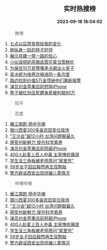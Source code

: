 <div align="center"><h2>实时热搜榜</h2><h4>2023-09-18 18:04:02</h4></div>

> 微博  

1. [七点以后禁食带给我的变化](https://s.weibo.com/weibo?q=%E4%B8%83%E7%82%B9%E4%BB%A5%E5%90%8E%E7%A6%81%E9%A3%9F%E5%B8%A6%E7%BB%99%E6%88%91%E7%9A%84%E5%8F%98%E5%8C%96&t=31&band_rank=1&Refer=top)<br />
2. [她纵身一跃的样子好帅](https://s.weibo.com/weibo?q=%23%E5%A5%B9%E7%BA%B5%E8%BA%AB%E4%B8%80%E8%B7%83%E7%9A%84%E6%A0%B7%E5%AD%90%E5%A5%BD%E5%B8%85%23&t=31&band_rank=2&Refer=top)<br />
3. [展示共建一带一路的信心](https://s.weibo.com/weibo?q=%23%E5%B1%95%E7%A4%BA%E5%85%B1%E5%BB%BA%E4%B8%80%E5%B8%A6%E4%B8%80%E8%B7%AF%E7%9A%84%E4%BF%A1%E5%BF%83%23&t=31&band_rank=3&Refer=top)<br />
4. [小伙误把奶茶赠品雪花膏当雪糕吃](https://s.weibo.com/weibo?q=%23%E5%B0%8F%E4%BC%99%E8%AF%AF%E6%8A%8A%E5%A5%B6%E8%8C%B6%E8%B5%A0%E5%93%81%E9%9B%AA%E8%8A%B1%E8%86%8F%E5%BD%93%E9%9B%AA%E7%B3%95%E5%90%83%23&t=31&band_rank=4&Refer=top)<br />
5. [为保住10万民警嘴差点磨出火星子](https://s.weibo.com/weibo?q=%23%E4%B8%BA%E4%BF%9D%E4%BD%8F10%E4%B8%87%E6%B0%91%E8%AD%A6%E5%98%B4%E5%B7%AE%E7%82%B9%E7%A3%A8%E5%87%BA%E7%81%AB%E6%98%9F%E5%AD%90%23&t=31&band_rank=5&Refer=top)<br />
6. [袁冰妍为啥两次掉进同一条沟里](https://s.weibo.com/weibo?q=%23%E8%A2%81%E5%86%B0%E5%A6%8D%E4%B8%BA%E5%95%A5%E4%B8%A4%E6%AC%A1%E6%8E%89%E8%BF%9B%E5%90%8C%E4%B8%80%E6%9D%A1%E6%B2%9F%E9%87%8C%23&t=31&band_rank=6&Refer=top)<br />
7. [路边捡到价值5万金项链他们果断报警](https://s.weibo.com/weibo?q=%23%E8%B7%AF%E8%BE%B9%E6%8D%A1%E5%88%B0%E4%BB%B7%E5%80%BC5%E4%B8%87%E9%87%91%E9%A1%B9%E9%93%BE%E4%BB%96%E4%BB%AC%E6%9E%9C%E6%96%AD%E6%8A%A5%E8%AD%A6%23&t=31&band_rank=7&Refer=top)<br />
8. [演员刘金苹果店前怒摔iPhone](https://s.weibo.com/weibo?q=%23%E6%BC%94%E5%91%98%E5%88%98%E9%87%91%E8%8B%B9%E6%9E%9C%E5%BA%97%E5%89%8D%E6%80%92%E6%91%94iPhone%23&t=31&band_rank=8&Refer=top)<br />
9. [男子被杠铃压死健身房被判赔90万](https://s.weibo.com/weibo?q=%23%E7%94%B7%E5%AD%90%E8%A2%AB%E6%9D%A0%E9%93%83%E5%8E%8B%E6%AD%BB%E5%81%A5%E8%BA%AB%E6%88%BF%E8%A2%AB%E5%88%A4%E8%B5%9490%E4%B8%87%23&t=31&band_rank=9&Refer=top)<br />

> 知乎  


> 百度  

1. [展江南韵 扬中华魂](https://www.baidu.com/s?wd=%E5%B1%95%E6%B1%9F%E5%8D%97%E9%9F%B5+%E6%89%AC%E4%B8%AD%E5%8D%8E%E9%AD%82&sa=fyb_news&rsv_dl=fyb_news)<br />
2. [银川西夏300多亩农田变垃圾场](https://www.baidu.com/s?wd=%E9%93%B6%E5%B7%9D%E8%A5%BF%E5%A4%8F300%E5%A4%9A%E4%BA%A9%E5%86%9C%E7%94%B0%E5%8F%98%E5%9E%83%E5%9C%BE%E5%9C%BA&sa=fyb_news&rsv_dl=fyb_news)<br />
3. [“王沙会”超12小时 台湾问题聊最久](https://www.baidu.com/s?wd=%E2%80%9C%E7%8E%8B%E6%B2%99%E4%BC%9A%E2%80%9D%E8%B6%8512%E5%B0%8F%E6%97%B6+%E5%8F%B0%E6%B9%BE%E9%97%AE%E9%A2%98%E8%81%8A%E6%9C%80%E4%B9%85&sa=fyb_news&rsv_dl=fyb_news)<br />
4. [感受创新魅力 提升科学素养](https://www.baidu.com/s?wd=%E6%84%9F%E5%8F%97%E5%88%9B%E6%96%B0%E9%AD%85%E5%8A%9B+%E6%8F%90%E5%8D%87%E7%A7%91%E5%AD%A6%E7%B4%A0%E5%85%BB&sa=fyb_news&rsv_dl=fyb_news)<br />
5. [演员刘金苹果店前怒砸iPhone](https://www.baidu.com/s?wd=%E6%BC%94%E5%91%98%E5%88%98%E9%87%91%E8%8B%B9%E6%9E%9C%E5%BA%97%E5%89%8D%E6%80%92%E7%A0%B8iPhone&sa=fyb_news&rsv_dl=fyb_news)<br />
6. [400人赴宴上百人中毒 主家愧疚痛哭](https://www.baidu.com/s?wd=400%E4%BA%BA%E8%B5%B4%E5%AE%B4%E4%B8%8A%E7%99%BE%E4%BA%BA%E4%B8%AD%E6%AF%92+%E4%B8%BB%E5%AE%B6%E6%84%A7%E7%96%9A%E7%97%9B%E5%93%AD&sa=fyb_news&rsv_dl=fyb_news)<br />
7. [学生没三角板被老师质问“家里穷”](https://www.baidu.com/s?wd=%E5%AD%A6%E7%94%9F%E6%B2%A1%E4%B8%89%E8%A7%92%E6%9D%BF%E8%A2%AB%E8%80%81%E5%B8%88%E8%B4%A8%E9%97%AE%E2%80%9C%E5%AE%B6%E9%87%8C%E7%A9%B7%E2%80%9D&sa=fyb_news&rsv_dl=fyb_news)<br />
8. [59岁女子回应毅然再生双胞胎](https://www.baidu.com/s?wd=59%E5%B2%81%E5%A5%B3%E5%AD%90%E5%9B%9E%E5%BA%94%E6%AF%85%E7%84%B6%E5%86%8D%E7%94%9F%E5%8F%8C%E8%83%9E%E8%83%8E&sa=fyb_news&rsv_dl=fyb_news)<br />
9. [警方辟谣西安出现拐骗儿童情况](https://www.baidu.com/s?wd=%E8%AD%A6%E6%96%B9%E8%BE%9F%E8%B0%A3%E8%A5%BF%E5%AE%89%E5%87%BA%E7%8E%B0%E6%8B%90%E9%AA%97%E5%84%BF%E7%AB%A5%E6%83%85%E5%86%B5&sa=fyb_news&rsv_dl=fyb_news)<br />

> 哔哩哔哩  

1. [展江南韵 扬中华魂](https://www.baidu.com/s?wd=%E5%B1%95%E6%B1%9F%E5%8D%97%E9%9F%B5+%E6%89%AC%E4%B8%AD%E5%8D%8E%E9%AD%82&sa=fyb_news&rsv_dl=fyb_news)<br />
2. [银川西夏300多亩农田变垃圾场](https://www.baidu.com/s?wd=%E9%93%B6%E5%B7%9D%E8%A5%BF%E5%A4%8F300%E5%A4%9A%E4%BA%A9%E5%86%9C%E7%94%B0%E5%8F%98%E5%9E%83%E5%9C%BE%E5%9C%BA&sa=fyb_news&rsv_dl=fyb_news)<br />
3. [“王沙会”超12小时 台湾问题聊最久](https://www.baidu.com/s?wd=%E2%80%9C%E7%8E%8B%E6%B2%99%E4%BC%9A%E2%80%9D%E8%B6%8512%E5%B0%8F%E6%97%B6+%E5%8F%B0%E6%B9%BE%E9%97%AE%E9%A2%98%E8%81%8A%E6%9C%80%E4%B9%85&sa=fyb_news&rsv_dl=fyb_news)<br />
4. [感受创新魅力 提升科学素养](https://www.baidu.com/s?wd=%E6%84%9F%E5%8F%97%E5%88%9B%E6%96%B0%E9%AD%85%E5%8A%9B+%E6%8F%90%E5%8D%87%E7%A7%91%E5%AD%A6%E7%B4%A0%E5%85%BB&sa=fyb_news&rsv_dl=fyb_news)<br />
5. [演员刘金苹果店前怒砸iPhone](https://www.baidu.com/s?wd=%E6%BC%94%E5%91%98%E5%88%98%E9%87%91%E8%8B%B9%E6%9E%9C%E5%BA%97%E5%89%8D%E6%80%92%E7%A0%B8iPhone&sa=fyb_news&rsv_dl=fyb_news)<br />
6. [400人赴宴上百人中毒 主家愧疚痛哭](https://www.baidu.com/s?wd=400%E4%BA%BA%E8%B5%B4%E5%AE%B4%E4%B8%8A%E7%99%BE%E4%BA%BA%E4%B8%AD%E6%AF%92+%E4%B8%BB%E5%AE%B6%E6%84%A7%E7%96%9A%E7%97%9B%E5%93%AD&sa=fyb_news&rsv_dl=fyb_news)<br />
7. [学生没三角板被老师质问“家里穷”](https://www.baidu.com/s?wd=%E5%AD%A6%E7%94%9F%E6%B2%A1%E4%B8%89%E8%A7%92%E6%9D%BF%E8%A2%AB%E8%80%81%E5%B8%88%E8%B4%A8%E9%97%AE%E2%80%9C%E5%AE%B6%E9%87%8C%E7%A9%B7%E2%80%9D&sa=fyb_news&rsv_dl=fyb_news)<br />
8. [59岁女子回应毅然再生双胞胎](https://www.baidu.com/s?wd=59%E5%B2%81%E5%A5%B3%E5%AD%90%E5%9B%9E%E5%BA%94%E6%AF%85%E7%84%B6%E5%86%8D%E7%94%9F%E5%8F%8C%E8%83%9E%E8%83%8E&sa=fyb_news&rsv_dl=fyb_news)<br />
9. [警方辟谣西安出现拐骗儿童情况](https://www.baidu.com/s?wd=%E8%AD%A6%E6%96%B9%E8%BE%9F%E8%B0%A3%E8%A5%BF%E5%AE%89%E5%87%BA%E7%8E%B0%E6%8B%90%E9%AA%97%E5%84%BF%E7%AB%A5%E6%83%85%E5%86%B5&sa=fyb_news&rsv_dl=fyb_news)<br />

